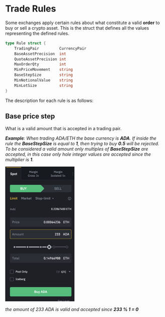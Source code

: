 # Trade Rules
Some exchanges apply certain rules about what constitute a valid **order** to buy or sell a crypto asset. This is the struct that defines all the values representing the defined rules.

```go
type Rule struct {
	TradingPair         CurrencyPair
	BaseAssetPrecision  int
	QuoteAssetPrecision int
	MaxOrderQty         int    
	MinPriceMovement    string 
	BaseStepSize        string 
	MinNotionalValue    string 
	MinLotSize          string
}
```

The description for each rule is as follows:


## Base price step
What is a valid amount that is accepted in a trading pair. 

_**Example**: When trading ADA/ETH the base currency is **ADA**. If inside the rule the **BaseStepSize** is equal to **1**, then trying to buy **0.5** will be rejected. To be considered a valid amount only multiples of **BaseStepSize** are accepted, in this case only hole integer values are accepted since the multiplier is **1**._


<img src="adaeth.png" alt="ADA/ETH menu" width="220"/>

_the amount of 233 ADA is valid and accepted since **233 % 1 = 0**_



